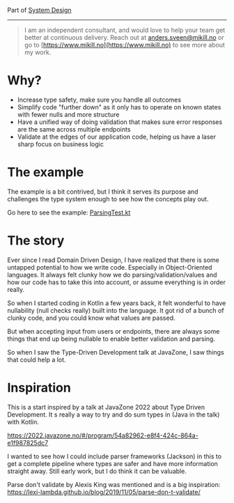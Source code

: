 Part of [System Design](system-design.md)

---

> I am an independent consultant, and would love to help your team get better at continuous delivery. Reach out at [anders.sveen@mikill.no](mailto:anders.sveen@mikill.no) or go to [https://www.mikill.no](https://www.mikill.no) to see more about my work.

# Why?

- Increase type safety, make sure you handle all outcomes
- Simplify code "further down" as it only has to operate on known states with fewer nulls and more structure
- Have a unified way of doing validation that makes sure error responses are the same across multiple endpoints
- Validate at the edges of our application code, helping us have a laser sharp focus on business logic

# The example

The example is a bit contrived,
but I think it serves its purpose and challenges the type system enough to see how the concepts play out.

Go here to see the example: [ParsingTest.kt](../src/test/kotlin/user/registration/ParsingTest.kt)

# The story

Ever since I read Domain Driven Design, I have realized that there is some untapped potential to how we write code.
Especially in Object-Oriented languages.
It always felt clunky how we do parsing/validation/values and how our code has to take this into account,
or assume everything is in order really.

So when I started coding in Kotlin a few years back,
it felt wonderful to have nullability (null checks really) built into the language.
It got rid of a bunch of clunky code, and you could know what values are passed.

But when accepting input from users or endpoints, there are always some things that end up being nullable to enable better validation and parsing.

So when I saw the Type-Driven Development talk at JavaZone, I saw things that could help a lot.

# Inspiration
This is a start inspired by a talk at JavaZone 2022 about Type Driven Development. It s really a way to try and do sum types in (Java in the talk) with Kotlin.

https://2022.javazone.no/#/program/54a82962-e8f4-424c-864a-e1f987825dc7

I wanted to see how I could include parser frameworks (Jackson) in this to get a complete pipeline where types are safer and have more information straight away. Still early work, but I do think it can be valuable.

Parse don't validate by Alexis King was mentioned and is a big inspiration: https://lexi-lambda.github.io/blog/2019/11/05/parse-don-t-validate/
